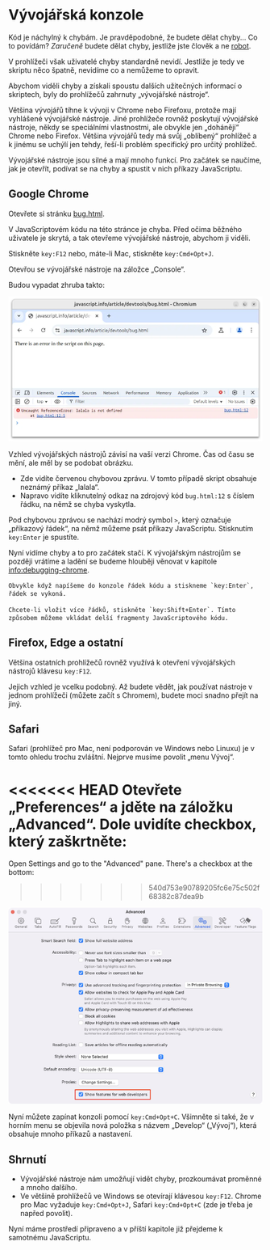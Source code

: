 # Vývojářská konzole

Kód je náchylný k chybám. Je pravděpodobné, že budete dělat chyby... Co to povídám? *Zaručeně* budete dělat chyby, jestliže jste člověk a ne [robot](https://cs.wikipedia.org/wiki/Bender_(Futurama)).

V prohlížeči však uživatelé chyby standardně nevidí. Jestliže je tedy ve skriptu něco špatně, nevidíme co a nemůžeme to opravit.

Abychom viděli chyby a získali spoustu dalších užitečných informací o skriptech, byly do prohlížečů zahrnuty „vývojářské nástroje“.

Většina vývojářů tíhne k vývoji v Chrome nebo Firefoxu, protože mají vyhlášené vývojářské nástroje. Jiné prohlížeče rovněž poskytují vývojářské nástroje, někdy se speciálními vlastnostmi, ale obvykle jen „dohánějí“ Chrome nebo Firefox. Většina vývojářů tedy má svůj „oblíbený“ prohlížeč a k jinému se uchýlí jen tehdy, řeší-li problém specifický pro určitý prohlížeč.

Vývojářské nástroje jsou silné a mají mnoho funkcí. Pro začátek se naučíme, jak je otevřít, podívat se na chyby a spustit v nich příkazy JavaScriptu.

## Google Chrome

Otevřete si stránku [bug.html](bug.html).

V JavaScriptovém kódu na této stránce je chyba. Před očima běžného uživatele je skrytá, a tak otevřeme vývojářské nástroje, abychom ji viděli.

Stiskněte `key:F12` nebo, máte-li Mac, stiskněte `key:Cmd+Opt+J`.

Otevřou se vývojářské nástroje na záložce „Console“. 

Budou vypadat zhruba takto:

![chrome](chrome.webp)

Vzhled vývojářských nástrojů závisí na vaší verzi Chrome. Čas od času se mění, ale měl by se podobat obrázku.

- Zde vidíte červenou chybovou zprávu. V tomto případě skript obsahuje neznámý příkaz „lalala“.
- Napravo vidíte kliknutelný odkaz na zdrojový kód `bug.html:12` s číslem řádku, na němž se chyba vyskytla.

Pod chybovou zprávou se nachází modrý symbol `>`, který označuje „příkazový řádek“, na němž můžeme psát příkazy JavaScriptu. Stisknutím `key:Enter` je spustíte.

Nyní vidíme chyby a to pro začátek stačí. K vývojářským nástrojům se později vrátíme a ladění se budeme hlouběji věnovat v kapitole <info:debugging-chrome>.

```smart header="Víceřádkový vstup"
Obvykle když napíšeme do konzole řádek kódu a stiskneme `key:Enter`, řádek se vykoná.

Chcete-li vložit více řádků, stiskněte `key:Shift+Enter`. Tímto způsobem můžeme vkládat delší fragmenty JavaScriptového kódu.
```

## Firefox, Edge a ostatní

Většina ostatních prohlížečů rovněž využívá k otevření vývojářských nástrojů klávesu  `key:F12`.

Jejich vzhled je vcelku podobný. Až budete vědět, jak používat nástroje v jednom prohlížeči (můžete začít s Chromem), budete moci snadno přejít na jiný.

## Safari

Safari (prohlížeč pro Mac, není podporován ve Windows nebo Linuxu) je v tomto ohledu trochu zvláštní. Nejprve musíme povolit „menu Vývoj“.

<<<<<<< HEAD
Otevřete „Preferences“ a jděte na záložku „Advanced“. Dole uvidíte checkbox, který zaškrtněte:
=======
Open Settings and go to the "Advanced" pane. There's a checkbox at the bottom:
>>>>>>> 540d753e90789205fc6e75c502f68382c87dea9b

![safari](safari.png)

Nyní můžete zapínat konzoli pomocí `key:Cmd+Opt+C`. Všimněte si také, že v horním menu se objevila nová položka s názvem „Develop“ („Vývoj“), která obsahuje mnoho příkazů a nastavení.

## Shrnutí

- Vývojářské nástroje nám umožňují vidět chyby, prozkoumávat proměnné a mnoho dalšího.
- Ve většině prohlížečů ve Windows se otevírají klávesou `key:F12`. Chrome pro Mac vyžaduje `key:Cmd+Opt+J`, Safari `key:Cmd+Opt+C` (zde je třeba je napřed povolit).

Nyní máme prostředí připraveno a v příští kapitole již přejdeme k samotnému JavaScriptu.

